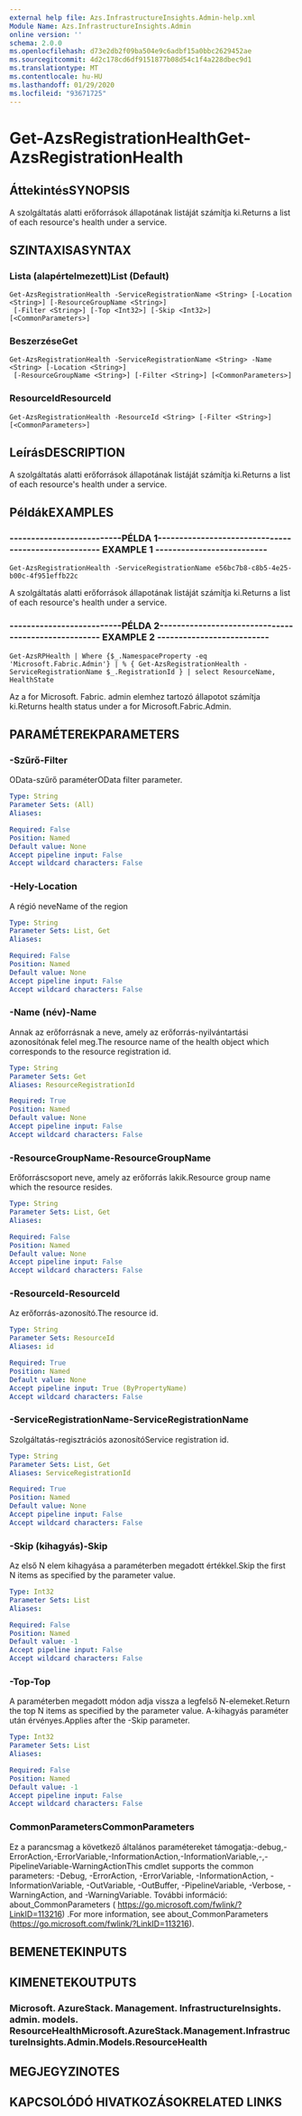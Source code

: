 ```yaml
---
external help file: Azs.InfrastructureInsights.Admin-help.xml
Module Name: Azs.InfrastructureInsights.Admin
online version: ''
schema: 2.0.0
ms.openlocfilehash: d73e2db2f09ba504e9c6adbf15a0bbc2629452ae
ms.sourcegitcommit: 4d2c178cd6df9151877b08d54c1f4a228dbec9d1
ms.translationtype: MT
ms.contentlocale: hu-HU
ms.lasthandoff: 01/29/2020
ms.locfileid: "93671725"
---
```

# <span data-ttu-id="3de9b-101">Get-AzsRegistrationHealth</span><span class="sxs-lookup"><span data-stu-id="3de9b-101">Get-AzsRegistrationHealth</span></span>

## <span data-ttu-id="3de9b-102">Áttekintés</span><span class="sxs-lookup"><span data-stu-id="3de9b-102">SYNOPSIS</span></span>
<span data-ttu-id="3de9b-103">A szolgáltatás alatti erőforrások állapotának listáját számítja ki.</span><span class="sxs-lookup"><span data-stu-id="3de9b-103">Returns a list of each resource's health under a service.</span></span>

## <span data-ttu-id="3de9b-104">SZINTAXISA</span><span class="sxs-lookup"><span data-stu-id="3de9b-104">SYNTAX</span></span>

### <span data-ttu-id="3de9b-105">Lista (alapértelmezett)</span><span class="sxs-lookup"><span data-stu-id="3de9b-105">List (Default)</span></span>
```
Get-AzsRegistrationHealth -ServiceRegistrationName <String> [-Location <String>] [-ResourceGroupName <String>]
 [-Filter <String>] [-Top <Int32>] [-Skip <Int32>] [<CommonParameters>]
```

### <span data-ttu-id="3de9b-106">Beszerzése</span><span class="sxs-lookup"><span data-stu-id="3de9b-106">Get</span></span>
```
Get-AzsRegistrationHealth -ServiceRegistrationName <String> -Name <String> [-Location <String>]
 [-ResourceGroupName <String>] [-Filter <String>] [<CommonParameters>]
```

### <span data-ttu-id="3de9b-107">ResourceId</span><span class="sxs-lookup"><span data-stu-id="3de9b-107">ResourceId</span></span>
```
Get-AzsRegistrationHealth -ResourceId <String> [-Filter <String>] [<CommonParameters>]
```

## <span data-ttu-id="3de9b-108">Leírás</span><span class="sxs-lookup"><span data-stu-id="3de9b-108">DESCRIPTION</span></span>
<span data-ttu-id="3de9b-109">A szolgáltatás alatti erőforrások állapotának listáját számítja ki.</span><span class="sxs-lookup"><span data-stu-id="3de9b-109">Returns a list of each resource's health under a service.</span></span>

## <span data-ttu-id="3de9b-110">Példák</span><span class="sxs-lookup"><span data-stu-id="3de9b-110">EXAMPLES</span></span>

### <span data-ttu-id="3de9b-111">--------------------------PÉLDA 1--------------------------</span><span class="sxs-lookup"><span data-stu-id="3de9b-111">-------------------------- EXAMPLE 1 --------------------------</span></span>
```
Get-AzsRegistrationHealth -ServiceRegistrationName e56bc7b8-c8b5-4e25-b00c-4f951effb22c
```

<span data-ttu-id="3de9b-112">A szolgáltatás alatti erőforrások állapotának listáját számítja ki.</span><span class="sxs-lookup"><span data-stu-id="3de9b-112">Returns a list of each resource's health under a service.</span></span>

### <span data-ttu-id="3de9b-113">--------------------------PÉLDA 2--------------------------</span><span class="sxs-lookup"><span data-stu-id="3de9b-113">-------------------------- EXAMPLE 2 --------------------------</span></span>
```
Get-AzsRPHealth | Where {$_.NamespaceProperty -eq 'Microsoft.Fabric.Admin'} | % { Get-AzsRegistrationHealth -ServiceRegistrationName $_.RegistrationId } | select ResourceName, HealthState
```

<span data-ttu-id="3de9b-114">Az a for Microsoft. Fabric. admin elemhez tartozó állapotot számítja ki.</span><span class="sxs-lookup"><span data-stu-id="3de9b-114">Returns health status under a for Microsoft.Fabric.Admin.</span></span>

## <span data-ttu-id="3de9b-115">PARAMÉTEREK</span><span class="sxs-lookup"><span data-stu-id="3de9b-115">PARAMETERS</span></span>

### <span data-ttu-id="3de9b-116">-Szűrő</span><span class="sxs-lookup"><span data-stu-id="3de9b-116">-Filter</span></span>
<span data-ttu-id="3de9b-117">OData-szűrő paraméter</span><span class="sxs-lookup"><span data-stu-id="3de9b-117">OData filter parameter.</span></span>

```yaml
Type: String
Parameter Sets: (All)
Aliases: 

Required: False
Position: Named
Default value: None
Accept pipeline input: False
Accept wildcard characters: False
```

### <span data-ttu-id="3de9b-118">-Hely</span><span class="sxs-lookup"><span data-stu-id="3de9b-118">-Location</span></span>
<span data-ttu-id="3de9b-119">A régió neve</span><span class="sxs-lookup"><span data-stu-id="3de9b-119">Name of the region</span></span>

```yaml
Type: String
Parameter Sets: List, Get
Aliases: 

Required: False
Position: Named
Default value: None
Accept pipeline input: False
Accept wildcard characters: False
```

### <span data-ttu-id="3de9b-120">-Name (név)</span><span class="sxs-lookup"><span data-stu-id="3de9b-120">-Name</span></span>
<span data-ttu-id="3de9b-121">Annak az erőforrásnak a neve, amely az erőforrás-nyilvántartási azonosítónak felel meg.</span><span class="sxs-lookup"><span data-stu-id="3de9b-121">The resource name of the health object which corresponds to the resource registration id.</span></span>

```yaml
Type: String
Parameter Sets: Get
Aliases: ResourceRegistrationId

Required: True
Position: Named
Default value: None
Accept pipeline input: False
Accept wildcard characters: False
```

### <span data-ttu-id="3de9b-122">-ResourceGroupName</span><span class="sxs-lookup"><span data-stu-id="3de9b-122">-ResourceGroupName</span></span>
<span data-ttu-id="3de9b-123">Erőforráscsoport neve, amely az erőforrás lakik.</span><span class="sxs-lookup"><span data-stu-id="3de9b-123">Resource group name which the resource resides.</span></span>

```yaml
Type: String
Parameter Sets: List, Get
Aliases: 

Required: False
Position: Named
Default value: None
Accept pipeline input: False
Accept wildcard characters: False
```

### <span data-ttu-id="3de9b-124">-ResourceId</span><span class="sxs-lookup"><span data-stu-id="3de9b-124">-ResourceId</span></span>
<span data-ttu-id="3de9b-125">Az erőforrás-azonosító.</span><span class="sxs-lookup"><span data-stu-id="3de9b-125">The resource id.</span></span>

```yaml
Type: String
Parameter Sets: ResourceId
Aliases: id

Required: True
Position: Named
Default value: None
Accept pipeline input: True (ByPropertyName)
Accept wildcard characters: False
```

### <span data-ttu-id="3de9b-126">-ServiceRegistrationName</span><span class="sxs-lookup"><span data-stu-id="3de9b-126">-ServiceRegistrationName</span></span>
<span data-ttu-id="3de9b-127">Szolgáltatás-regisztrációs azonosító</span><span class="sxs-lookup"><span data-stu-id="3de9b-127">Service registration id.</span></span>

```yaml
Type: String
Parameter Sets: List, Get
Aliases: ServiceRegistrationId

Required: True
Position: Named
Default value: None
Accept pipeline input: False
Accept wildcard characters: False
```

### <span data-ttu-id="3de9b-128">-Skip (kihagyás)</span><span class="sxs-lookup"><span data-stu-id="3de9b-128">-Skip</span></span>
<span data-ttu-id="3de9b-129">Az első N elem kihagyása a paraméterben megadott értékkel.</span><span class="sxs-lookup"><span data-stu-id="3de9b-129">Skip the first N items as specified by the parameter value.</span></span>

```yaml
Type: Int32
Parameter Sets: List
Aliases: 

Required: False
Position: Named
Default value: -1
Accept pipeline input: False
Accept wildcard characters: False
```

### <span data-ttu-id="3de9b-130">-Top</span><span class="sxs-lookup"><span data-stu-id="3de9b-130">-Top</span></span>
<span data-ttu-id="3de9b-131">A paraméterben megadott módon adja vissza a legfelső N-elemeket.</span><span class="sxs-lookup"><span data-stu-id="3de9b-131">Return the top N items as specified by the parameter value.</span></span>
<span data-ttu-id="3de9b-132">A-kihagyás paraméter után érvényes.</span><span class="sxs-lookup"><span data-stu-id="3de9b-132">Applies after the -Skip parameter.</span></span>

```yaml
Type: Int32
Parameter Sets: List
Aliases: 

Required: False
Position: Named
Default value: -1
Accept pipeline input: False
Accept wildcard characters: False
```

### <span data-ttu-id="3de9b-133">CommonParameters</span><span class="sxs-lookup"><span data-stu-id="3de9b-133">CommonParameters</span></span>
<span data-ttu-id="3de9b-134">Ez a parancsmag a következő általános paramétereket támogatja:-debug,-ErrorAction,-ErrorVariable,-InformationAction,-InformationVariable,-,-PipelineVariable-WarningAction</span><span class="sxs-lookup"><span data-stu-id="3de9b-134">This cmdlet supports the common parameters: -Debug, -ErrorAction, -ErrorVariable, -InformationAction, -InformationVariable, -OutVariable, -OutBuffer, -PipelineVariable, -Verbose, -WarningAction, and -WarningVariable.</span></span> <span data-ttu-id="3de9b-135">További információ: about_CommonParameters ( https://go.microsoft.com/fwlink/?LinkID=113216) .</span><span class="sxs-lookup"><span data-stu-id="3de9b-135">For more information, see about_CommonParameters (https://go.microsoft.com/fwlink/?LinkID=113216).</span></span>

## <span data-ttu-id="3de9b-136">BEMENETEK</span><span class="sxs-lookup"><span data-stu-id="3de9b-136">INPUTS</span></span>

## <span data-ttu-id="3de9b-137">KIMENETEK</span><span class="sxs-lookup"><span data-stu-id="3de9b-137">OUTPUTS</span></span>

### <span data-ttu-id="3de9b-138">Microsoft. AzureStack. Management. InfrastructureInsights. admin. models. ResourceHealth</span><span class="sxs-lookup"><span data-stu-id="3de9b-138">Microsoft.AzureStack.Management.InfrastructureInsights.Admin.Models.ResourceHealth</span></span>

## <span data-ttu-id="3de9b-139">MEGJEGYZI</span><span class="sxs-lookup"><span data-stu-id="3de9b-139">NOTES</span></span>

## <span data-ttu-id="3de9b-140">KAPCSOLÓDÓ HIVATKOZÁSOK</span><span class="sxs-lookup"><span data-stu-id="3de9b-140">RELATED LINKS</span></span>

